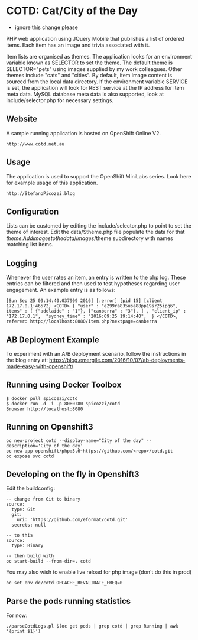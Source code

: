 
# COTD: Cat/City of the Day
- ignore this change please

PHP web application using JQuery Mobile that publishes a list of ordered items. 
Each item has an image and trivia associated with it.

Item lists are organised as themes. The application looks for an environment variable known as SELECTOR to set the theme.
The default theme is SELECTOR="pets" using images supplied by my work colleagues. Other themes include "cats" and "cities".
By default, item image content is sourced from the local data directory. 
If the environment variable SERVICE is set, the application will look for REST service at the IP address for item meta data.
MySQL database meta data is also supported, look at include/selector.php for necessary settings.

## Website

A sample running application is hosted on OpenShift Online V2.

    http://www.cotd.net.au

## Usage

The application is used to support the OpenShift MiniLabs series. 
Look here for example usage of this application.

    http://StefanoPicozzi.blog

## Configuration

Lists can be customed by editing the include/selector.php to point to set the theme of interest.
Edit the data/$theme.php file populate the data for that $theme.
Add images to the data/images/$theme subdirectory with names matching list items.

## Logging

Whenever the user rates an item, an entry is written to the php log.
These entries can be filtered and then used to test hypotheses regarding user engagement.
An example entry is as follows:

    [Sun Sep 25 09:14:40.037909 2016] [:error] [pid 15] [client 172.17.0.1:46572] <COTD> { "user" : "e299ra835usa88pp19sr25ipg6", items" : [ {"adelaide" : "1"}, {"canberra" : "3"}, ] , "client_ip" : "172.17.0.1",  "sydney_time" : "2016:09:25 19:14:40",  } </COTD>, referer: http://localhost:8080/item.php?nextpage=canberra

## AB Deployment Example

To experiment with an A/B deployment scenario, follow the instructions in the blog entry at: https://blog.emergile.com/2016/10/07/ab-deployments-made-easy-with-openshift/  

## Running using Docker Toolbox

    $ docker pull spicozzi/cotd
    $ docker run -d -i -p 8080:80 spicozzi/cotd
    Browser http://localhost:8080

## Running on Openshift3

    oc new-project cotd --display-name="City of the day" --description='City of the day'
    oc new-app openshift/php:5.6~https://github.com/<repo>/cotd.git
    oc expose svc cotd

## Developing on the fly in Openshift3

Edit the buildconfig:

    -- change from Git to binary
    source:
      type: Git
      git:
        uri: 'https://github.com/eformat/cotd.git'
      secrets: null

    -- to this
    source:
      type: Binary

    -- then build with
    oc start-build --from-dir=. cotd

You may also wish to enable live reload for php image (don't do this in prod)

    oc set env dc/cotd OPCACHE_REVALIDATE_FREQ=0

## Parse the pods running statistics

For now:

    ./parseCotdLogs.pl $(oc get pods | grep cotd | grep Running | awk '{print $1}')
